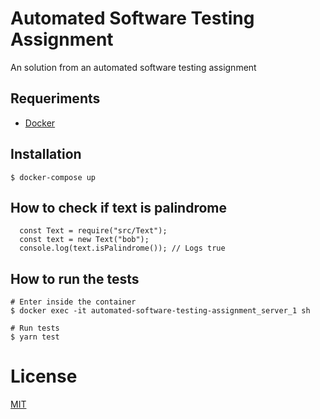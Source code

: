 # Automated Software Testing Assignment
An solution from an automated software testing assignment

## Requeriments

-   [Docker](https://docs.docker.com/)

## Installation

```
$ docker-compose up
```

## How to check if text is palindrome

```
  const Text = require("src/Text");
  const text = new Text("bob");
  console.log(text.isPalindrome()); // Logs true
```

## How to run the tests

```
# Enter inside the container
$ docker exec -it automated-software-testing-assignment_server_1 sh

# Run tests
$ yarn test
```
# License
[MIT](https://github.com/iammateus/automated-software-testing-assignment/blob/main/LICENSE)
